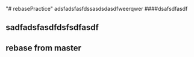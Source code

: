 "# rebasePractice" 
adsfadsfasfdssasdsdasdfweerqwer
####dsafsdfasdf

## sadfadsfasdfdsfsdfasdf

## rebase from master

